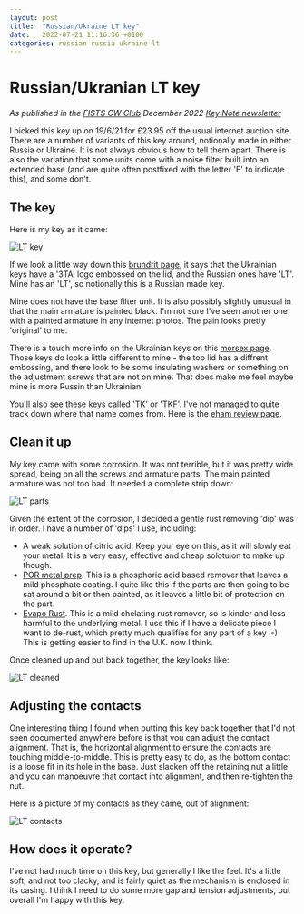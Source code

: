 ```yaml
---
layout: post
title:  "Russian/Ukraine LT key"
date:   2022-07-21 11:16:36 +0100
categories: russian russia ukraine lt
---
```


# Russian/Ukranian LT key

  *As published in the [FISTS CW Club](https://fists.co.uk/) 
  December 2022 [Key Note newsletter](https://fists.co.uk/keynotes.html)*

I picked this key up on 19/6/21 for £23.95 off the usual internet auction site. There are a number of
variants of this key around, notionally made in either Russia or Ukraine. It is not always obvious how
to tell them apart. There is also the variation that some units come with a noise filter built into an
extended base (and are quite often postfixed with the letter 'F' to indicate this), and some don't.

## The key

Here is my key as it came:

![LT key]({{site.url}}/images/LT_key.jpg)

If we look a little way down this [brundrit page](https://www.brundrit.co.uk/soviet-keys), it says
that the Ukrainian keys have a '3TA' logo embossed on the lid, and the Russian ones have 'LT'. Mine
has an 'LT', so notionally this is a Russian made key.

Mine does not have the base filter unit. It is also possibly slightly unusual in that the main
armature is painted black. I'm not sure I've seen another one with a painted armature in any internet
photos. The pain looks pretty 'original' to me.

There is a touch more info on the Ukrainian keys on this [morsex page](https://www.morsex.com/ru/).
Those keys do look a little different to mine - the top lid has a diffrent embossing, and there look
to be some insulating washers or something on the adjustment screws that are not on mine. That does
make me feel maybe mine is more Russin than Ukrainian.

You'll also see these keys called 'TK' or 'TKF'. I've not managed to quite track down where that
name comes from. Here is the [eham review page](https://www.eham.net/reviews/view-product?id=3214).

## Clean it up

My key came with some corrosion. It was not terrible, but it was pretty wide spread, being on all the
screws and armature parts. The main painted armature was not too bad. It needed a complete strip down:

![LT parts]({{site.url}}/images/LT_parts.jpg)

Given the extent of the corrosion, I decided a gentle rust removing 'dip' was in order. I have a number
of 'dips' I use, including:

- A weak solution of citric acid. Keep your eye on this, as it will slowly eat your metal. It is a very
  easy, effective and cheap solotuion to make up though.
- [POR metal prep](https://por15.com/products/metal-prep). This is a phosphoric acid based remover that
  leaves a mild phosphate coating. I quite like this if the parts are then going to be sat around a
  bit or then painted, as it leaves a little bit of protection on the part.
- [Evapo Rust](https://www.evapo-rust.com/). This is a mild chelating rust remover, so is kinder and
  less harmful to the underlying metal. I use this if I have a delicate piece I want to de-rust, which
  pretty much qualifies for any part of a key :-)  This is getting easier to find in the U.K. now I
  think.

Once cleaned up and put back together, the key looks like:

![LT cleaned]({{site.url}}/images/LT_cleaned.jpg)

## Adjusting the contacts

One interesting thing I found when putting this key back together that I'd not seen documented
anywhere before is that you can adjust the contact alignment. That is, the horizontal alignment to
ensure the contacts are touching middle-to-middle. This is pretty easy to do, as the bottom contact
is a loose fit in its hole in the base. Just slacken off the retaining nut a little and you can
manoeuvre that contact into alignment, and then re-tighten the nut.

Here is a picture of my contacts as they came, out of alignment:

![LT contacts]({{site.url}}/images/LT_contacts.jpg)

## How does it operate?

I've not had much time on this key, but generally I like the feel. It's a little soft, and not too
clacky, and is fairly quiet as the mechanism is enclosed in its casing. I think I need to do some more
gap and tension adjustments, but overall I'm happy with this key.
